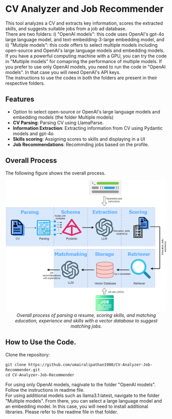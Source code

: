 # CV Analyzer and Job Recommender

This tool analyzes a CV and extracts key information, scores the extracted skills, and suggests suitable jobs from a job ad database.  
There are two folders: i) "OpenAI models": this code uses OpenAI's gpt-4o large language model, and text-embedding-3-large embedding model, and ii) "Mutiple models": this code offers to select multiple models including open-source and OpenAI's large language models and embedding models.  
If you have a powerful computing machine with a GPU, you can try the code in "Multiple models" for comapring the performance of multiple models. If you prefer to use only OpenAI models, you need to run the code in "OpenAI models". In that case you will need OpenAI's API keys.  
The instructions to use the codes in both the folders are present in their respective folders. 

## Features
- Option to select open-source or OpenAI's large language models and embedding models (the folder Multiple models) 
- **CV Parsing**: Parsing CV using LlamaParse. 
- **Information Extraction**: Extracting information from CV using Pydantic models and gpt-4o
- **Skills scoring**: Assigning scores to skills and displaying in a UI
- **Job Recommendations**: Recommding jobs based on the profile.

## Overall Process
The following figure shows the overall process. 

<p align="center">
  <img src="images/image.png" alt="My Figure" width="500">
  <br>
  <em>Overall process of parsing a resume, scoring skills, and matching education, experience and skills with a vector database to suggest matching jobs.</em>
</p>


## How to Use the Code.

Clone the repository:
   ```
   git clone https://github.com/umairalipathan1980/CV-Analyzer-Job-Recommender.git
   cd CV-Analyzer-Job-Recommender
   ```

For using only OpenAI models, nagivate to the folder "OpenAI models". Follow the instructions in readme file.  
For using additional models such as llama3.1:latest, navigate to the folder "Multiple models". From there, you can select a large language model and an embedding model. In this case, you will need to install additional libraries. Please refer to the readme file in that folder.



